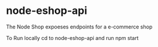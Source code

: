 # node-eshop-api

The Node Shop expoeses endpoints for a e-commerce shop

To Run locally cd to node-eshop-api and run npm start 

